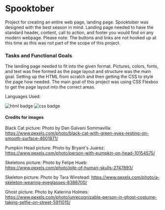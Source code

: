 # Spooktober

Project for creating an entire web page, landing page. Spooktober was designed with the best season in mind. Landing page needed to have the standard header, content, call to action, and footer you would find on any modern webpage. Please note: The buttons and links are not hooked up at this time as this was not part of the scope of this project. 

### Tasks and Functional Goals
The landing page needed to fit into the given format. Pictures, colors, fonts, and text was free formed as the page layout and structure was the main goal. Setting up the HTML from scratch and then getting the CSS to style the page how needed. The main goal of this project was using CSS Flexbox to get the page layout into the correct areas.


Languages Used:


![html badge](https://img.shields.io/badge/HTML5-E34F26.svg?style=for-the-badge&logo=HTML5&logoColor=white) ![css badge](https://img.shields.io/badge/CSS3-1572B6.svg?style=for-the-badge&logo=CSS3&logoColor=white) 

#### Credits for images
Black Cat picture: Photo by Dan Galvani Sommavilla: https://www.pexels.com/photo/black-cat-with-green-eyes-resting-on-smooth-surface-4601871/

Pumpkin Head picture: Photo by Bryant's Juarez: https://www.pexels.com/photo/person-with-pumpkin-on-head-10154575/

Skeletons picture: Photo by Felipe Hueb: https://www.pexels.com/photo/pile-of-human-skulls-2747893/

Skeleton picture: Photo by Tara Winstead: https://www.pexels.com/photo/a-skeleton-wearing-eyeglasses-8386700/

Ghost picture: Photo by Katerina Holmes: https://www.pexels.com/photo/unrecognizable-person-in-ghost-costume-taking-selfie-on-street-5911015/


